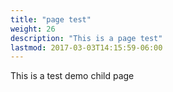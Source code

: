 ```yaml
---
title: "page test" 
weight: 26
description: "This is a page test"
lastmod: 2017-03-03T14:15:59-06:00
---
```


This is a test demo child page